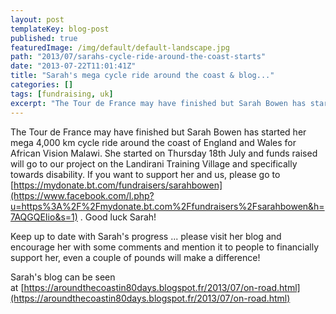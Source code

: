 ```yaml
---
layout: post
templateKey: blog-post
published: true
featuredImage: /img/default/default-landscape.jpg
path: "2013/07/sarahs-cycle-ride-around-the-coast-starts"
date: "2013-07-22T11:01:41Z"
title: "Sarah's mega cycle ride around the coast & blog..."
categories: []
tags: [fundraising, uk]
excerpt: "The Tour de France may have finished but Sarah Bowen has started her mega 4,000 km cycle ride aroun..."
---
```


The Tour de France may have finished but Sarah Bowen has started her mega 4,000 km cycle ride around the coast of England and Wales for African Vision Malawi. She started on Thursday 18th July and funds raised will go to our project on the Landirani Training Village and specifically towards disability. If you want to support her and us, please go to [https://mydonate.bt.com/fundraisers/sarahbowen](https://www.facebook.com/l.php?u=https%3A%2F%2Fmydonate.bt.com%2Ffundraisers%2Fsarahbowen&h=7AQGQEIio&s=1) . Good luck Sarah!

Keep up to date with Sarah's progress ... please visit her blog and encourage her with some comments and mention it to people to financially support her, even a couple of pounds will make a difference!

Sarah's blog can be seen at [https://aroundthecoastin80days.blogspot.fr/2013/07/on-road.html](https://aroundthecoastin80days.blogspot.fr/2013/07/on-road.html)
